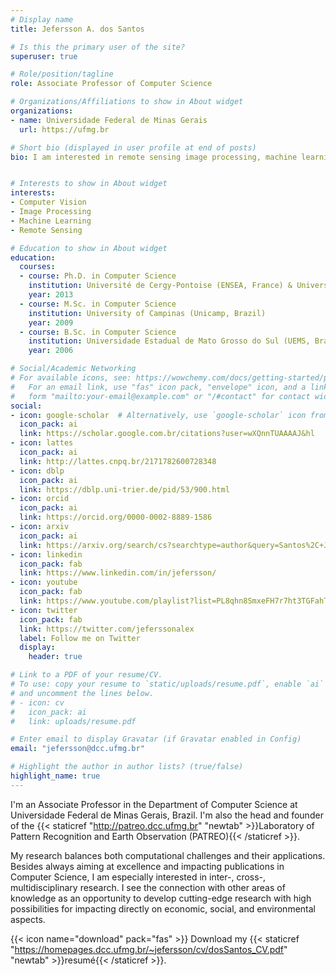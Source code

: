 ```yaml
---
# Display name
title: Jefersson A. dos Santos

# Is this the primary user of the site?
superuser: true

# Role/position/tagline
role: Associate Professor of Computer Science

# Organizations/Affiliations to show in About widget
organizations:
- name: Universidade Federal de Minas Gerais
  url: https://ufmg.br

# Short bio (displayed in user profile at end of posts)
bio: I am interested in remote sensing image processing, machine learning and computer vision.


# Interests to show in About widget
interests:
- Computer Vision
- Image Processing
- Machine Learning
- Remote Sensing

# Education to show in About widget
education:
  courses:
  - course: Ph.D. in Computer Science
    institution: Université de Cergy-Pontoise (ENSEA, France) & University of Campinas (Unicamp, Brazil)
    year: 2013
  - course: M.Sc. in Computer Science
    institution: University of Campinas (Unicamp, Brazil)
    year: 2009
  - course: B.Sc. in Computer Science
    institution: Universidade Estadual de Mato Grosso do Sul (UEMS, Brazil)
    year: 2006

# Social/Academic Networking
# For available icons, see: https://wowchemy.com/docs/getting-started/page-builder/#icons
#   For an email link, use "fas" icon pack, "envelope" icon, and a link in the
#   form "mailto:your-email@example.com" or "/#contact" for contact widget.
social:
- icon: google-scholar  # Alternatively, use `google-scholar` icon from `ai` icon pack
  icon_pack: ai
  link: https://scholar.google.com.br/citations?user=wXQnnTUAAAAJ&hl
- icon: lattes
  icon_pack: ai
  link: http://lattes.cnpq.br/2171782600728348
- icon: dblp
  icon_pack: ai
  link: https://dblp.uni-trier.de/pid/53/900.html
- icon: orcid
  icon_pack: ai
  link: https://orcid.org/0000-0002-8889-1586
- icon: arxiv
  icon_pack: ai
  link: https://arxiv.org/search/cs?searchtype=author&query=Santos%2C+J+A+d
- icon: linkedin
  icon_pack: fab
  link: https://www.linkedin.com/in/jefersson/
- icon: youtube
  icon_pack: fab
  link: https://www.youtube.com/playlist?list=PL8qhn8SmxeFH7r7ht3TGFahT8h4uzGHoc
- icon: twitter
  icon_pack: fab
  link: https://twitter.com/jeferssonalex
  label: Follow me on Twitter
  display:
    header: true

# Link to a PDF of your resume/CV.
# To use: copy your resume to `static/uploads/resume.pdf`, enable `ai` icons in `params.toml`, 
# and uncomment the lines below.
# - icon: cv
#   icon_pack: ai
#   link: uploads/resume.pdf

# Enter email to display Gravatar (if Gravatar enabled in Config)
email: "jefersson@dcc.ufmg.br"

# Highlight the author in author lists? (true/false)
highlight_name: true
---
```


I'm an Associate Professor in the Department of Computer Science at Universidade Federal de Minas Gerais, Brazil. I'm also the head and founder of the {{< staticref "http://patreo.dcc.ufmg.br" "newtab" >}}Laboratory of Pattern Recognition and Earth Observation (PATREO){{< /staticref >}}.

My research balances both computational challenges and their applications. Besides always aiming at excellence and impacting publications in Computer Science, I am especially interested in inter-, cross-, multidisciplinary research. I see the connection with other areas of knowledge as an opportunity to develop cutting-edge research with high possibilities for impacting directly on economic, social, and environmental aspects.

{{< icon name="download" pack="fas" >}} Download my {{< staticref "https://homepages.dcc.ufmg.br/~jefersson/cv/dosSantos_CV.pdf" "newtab" >}}resumé{{< /staticref >}}.
